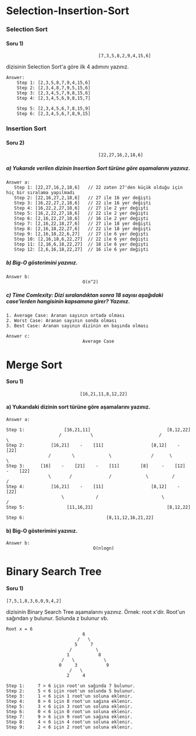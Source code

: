 # Selection-Insertion-Sort

### Selection Sort

#### Soru 1)

````
                                   [7,3,5,8,2,9,4,15,6]
````
dizisinin Selection Sort'a göre ilk 4 adımını yazınız.
````
Answer:  
    Step 1: [2,3,5,8,7,9,4,15,6]
    Step 2: [2,3,4,8,7,9,5,15,6]
    Step 3: [2,3,4,5,7,9,8,15,6]
    Step 4: [2,3,4,5,6,9,8,15,7]
    
    Step 5: [2,3,4,5,6,7,8,15,9]
    Step 6: [2,3,4,5,6,7,8,9,15]
````



### Insertion Sort

#### Soru 2)

```` 
                                   [22,27,16,2,18,6] 
````

##### a) Yukarıde verilen dizinin Insertion Sort türüne göre aşamalarını yazınız.

````
Answer a:
   Step 1: [22,27,16,2,18,6]   // 22 zaten 27'den küçük olduğu için hiç bir sıralama yapılmadı
   Step 2: [22,16,27,2,18,6]   // 27 ile 16 yer değişti
   Step 3: [16,22,27,2,18,6]   // 22 ile 16 yer değişti
   Step 4: [16,22,2,27,18,6]   // 27 ile 2 yer değişti
   Step 5: [16,2,22,27,18,6]   // 22 ile 2 yer değişti
   Step 6: [2,16,22,27,18,6]   // 16 ile 2 yer değişti
   Step 7: [2,16,22,18,27,6]   // 27 ile 18 yer değişti
   Step 8: [2,16,18,22,27,6]   // 22 ile 18 yer değişti
   Step 9: [2,16,18,22,6,27]   // 27 ile 6 yer değişti
   Step 10: [2,16,18,6,22,27]  // 22 ile 6 yer değişti
   Step 11: [2,16,6,18,22,27]  // 18 ile 6 yer değişti
   Step 12: [2,6,16,18,22,27]  // 16 ile 6 yer değişti
````

##### b) Big-O gösterimini yazınız.

```
Answer b:   
                             O(n^2)
```
    

##### c) Time Comlexity: Dizi sıralandıktan sonra 18 sayısı aşağıdaki case'lerden hangisinin kapsamına girer? Yazınız.

    1. Average Case: Aranan sayının ortada olması
    2. Worst Case: Aranan sayının sonda olması
    3. Best Case: Aranan sayının dizinin en başında olması
    
```
Answer c:
                             Average Case
```


# Merge Sort

#### Soru 1) 
```
                            [16,21,11,8,12,22]
```

#### a) Yukarıdaki dizinin sort türüne göre aşamalarını yazınız.

```
Answer a: 

Step 1:               [16,21,11]                             [8,12,22]
                    /           \                         /           \
Step 2:          [16,21]    -    [11]                  [8,12]    -    [22]
                /        \             \               /      \            \
Step 3:      [16]    -    [21]    -    [11]        [8]     -    [12]    -    [22]   
                \       /              /             \         /            /
Step 4:          [16,21]    -    [11]                  [8,12]    -    [22]
                     \            /                        \           /
Step 5:                [11,16,21]                            [8,12,22]
                                  
Step 6:                               [8,11,12,16,21,22]
``` 
#### b) Big-O gösterimini yazınız.

```
Answer b:
                                 O(nlogn)
```

# Binary Search Tree 

#### Soru 1) 
```
[7,5,1,8,3,6,0,9,4,2]
```
dizisinin Binary Search Tree aşamalarını yazınız.
Örnek: root x'dir. Root'un sağından y bulunur. Solunda z bulunur vb.

```
Root x = 6
                             6
                           /   \ 
                          5     7
                        /         \
                       1           8
                     /   \           \
                    0     3           9
                        /   \      
                       2     4    
                                
Step 1:     7 > 6 için root'un sağında 7 bulunur.
Step 2:     5 < 6 için root'un solunda 5 bulunur.
Step 3:     1 < 6 için 1 root'un soluna eklenir.
Step 4:     8 > 6 için 8 root'un sağına eklenir.
Step 5:     3 < 6 için 3 root'un soluna eklenir.
Step 6:     0 < 6 için 0 root'un soluna eklenir.
Step 7:     9 > 6 için 9 root'un sağına eklenir.
Step 8:     4 < 6 için 4 root'un soluna eklenir.                        
Step 9:     2 < 6 için 2 root'un soluna eklenir.                         
```